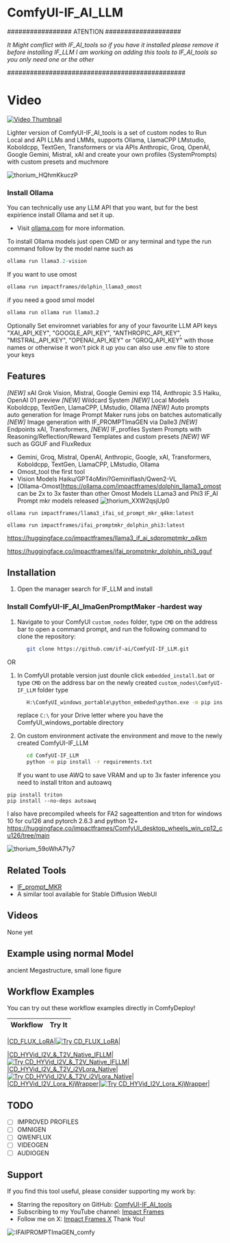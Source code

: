 
# ComfyUI-IF_AI_LLM

################# ATENTION ####################

   *It Might comflict with IF_AI_tools so if you have 
   it installed please remove it before installing IF_LLM 
   I am working on adding this tools to IF_AI_tools 
   so you only need one or the other*
   
###############################################


# Video

[![Video Thumbnail](https://github.com/user-attachments/assets/7430c137-9193-48dd-be34-fddbb2cd0387)](https://youtu.be/0sR4hu98pDo?si=EhF24ugy7RpLvUjV)


Lighter version of ComfyUI-IF_AI_tools is a set of custom nodes to Run Local and API LLMs and LMMs, supports Ollama, LlamaCPP LMstudio, Koboldcpp, TextGen, Transformers or via APIs Anthropic, Groq, OpenAI, Google Gemini, Mistral, xAI and create your own profiles (SystemPrompts) with custom presets and muchmore

![thorium_HQhmKkuczP](https://github.com/user-attachments/assets/547f1096-fb5e-4249-95bd-1f6920788aa2)


### Install Ollama

You can technically use any LLM API that you want, but for the best expirience install Ollama and set it up.
- Visit [ollama.com](https://ollama.com) for more information.

To install Ollama models just open CMD or any terminal and type the run command follow by the model name such as
```powershell
ollama run llama3.2-vision
```
If you want to use omost 
```bash
ollama run impactframes/dolphin_llama3_omost
```
if you need a good smol model
```bash
ollama run ollama run llama3.2
```

Optionally Set enviromnet variables for any of your favourite LLM API keys "XAI_API_KEY", "GOOGLE_API_KEY", "ANTHROPIC_API_KEY", "MISTRAL_API_KEY", "OPENAI_API_KEY" or "GROQ_API_KEY" with those names or otherwise
it won't pick it up you can also use .env file to store your keys

## Features
_[NEW]_ xAI Grok Vision, Mistral, Google Gemini exp 114, Anthropic 3.5 Haiku, OpenAI 01 preview
_[NEW]_ Wildcard System
_[NEW]_ Local Models Koboldcpp, TextGen, LlamaCPP, LMstudio, Ollama
_[NEW]_ Auto prompts auto generation for Image Prompt Maker runs jobs on batches automatically
_[NEW]_ Image generation with IF_PROMPTImaGEN via Dalle3 
_[NEW]_ Endpoints xAI, Transformers,
_[NEW]_ IF_profiles System Prompts with Reasoning/Reflection/Reward Templates and custom presets
_[NEW]_ WF such as GGUF and FluxRedux

- Gemini, Groq, Mistral, OpenAI, Anthropic, Google, xAI, Transformers, Koboldcpp, TextGen, LlamaCPP, LMstudio, Ollama 
- Omost_tool the first tool 
- Vision Models Haiku/GPT4oMini?Geminiflash/Qwen2-VL 
- [Ollama-Omost]https://ollama.com/impactframes/dolphin_llama3_omost can be 2x to 3x faster than other Omost Models
LLama3 and Phi3 IF_AI Prompt mkr models released
![thorium_XXW2qsjUp0](https://github.com/user-attachments/assets/89bb5e3f-f103-4c64-b086-ed6194747f9b)


`ollama run impactframes/llama3_ifai_sd_prompt_mkr_q4km:latest`

`ollama run impactframes/ifai_promptmkr_dolphin_phi3:latest`

https://huggingface.co/impactframes/llama3_if_ai_sdpromptmkr_q4km

https://huggingface.co/impactframes/ifai_promptmkr_dolphin_phi3_gguf


## Installation
1. Open the manager search for IF_LLM and install

### Install ComfyUI-IF_AI_ImaGenPromptMaker -hardest way
   
1. Navigate to your ComfyUI `custom_nodes` folder, type `CMD` on the address bar to open a command prompt,
   and run the following command to clone the repository:
   ```bash
      git clone https://github.com/if-ai/ComfyUI-IF_LLM.git
      ```
OR
1. In ComfyUI protable version just dounle click `embedded_install.bat` or  type `CMD` on the address bar on the newly created `custom_nodes\ComfyUI-IF_LLM` folder type 
   ```bash
      H:\ComfyUI_windows_portable\python_embeded\python.exe -m pip install -r requirements.txt
      ```
   replace `C:\` for your Drive letter where you have the ComfyUI_windows_portable directory

2. On custom environment activate the environment and move to the newly created ComfyUI-IF_LLM
   ```bash
      cd ComfyUI-IF_LLM
      python -m pip install -r requirements.txt
      ```

   If you want to use AWQ to save VRAM and up to 3x faster inference
  you need to install triton and autoawq
  
  ```
  pip install triton
  pip install --no-deps autoawq
  ```
I also have precompiled wheels for 
FA2 sageattention and trton for windows 10 for cu126 and pytorch 2.6.3 and python 12+
https://huggingface.co/impactframes/ComfyUI_desktop_wheels_win_cp12_cu126/tree/main


![thorium_59oWhA71y7](https://github.com/user-attachments/assets/e9641052-4838-4ee3-91c4-7e02190e9064)

## Related Tools
- [IF_prompt_MKR](https://github.com/if-ai/IF_PROMPTImaGEN) 
-  A similar tool available for Stable Diffusion WebUI

## Videos

None yet

## Example using normal Model
ancient Megastructure, small lone figure 


## Workflow Examples
You can try out these workflow examples directly in ComfyDeploy!

| Workflow | Try It |
|--------------|---------|


|[CD_FLUX_LoRA](workflows/CD_FLUX_LoRA.json)|[![Try CD_FLUX_LoRA](https://beta.app.comfydeploy.com/button)](https://beta.app.comfydeploy.com/home?gpu=A10G&comfyui_version=a7fe0a94dee08754f97b0171e15c1f2271aa37be&timeout=15&nodes=if-ai%2FComfyUI-IF_LLM%40c80e379%2Ccubiq%2FComfyUI_essentials%4033ff89f&workflowLink=https%3A%2F%2Fraw.githubusercontent.com%2Fif-ai%2FIF-Animation-Workflows%2Frefs%2Fheads%2Fmain%2FCD_FLUX_LoRA.json)|


|[CD_HYVid_I2V_&_T2V_Native_IFLLM](workflows/CD_HYVid_I2V_%26_T2V_Native_IFLLM.json)|[![Try CD_HYVid_I2V_&_T2V_Native_IFLLM](https://beta.app.comfydeploy.com/button)](https://beta.app.comfydeploy.com/home?gpu=L40S&comfyui_version=a7fe0a94dee08754f97b0171e15c1f2271aa37be&timeout=15&nodes=if-ai%2FComfyUI-IF_LLM%40c80e379%2Crgthree%2Frgthree-comfy%405d771b8%2CJonseed%2FComfyUI-Detail-Daemon%4090e703d%2Ckijai%2FComfyUI-KJNodes%40a22b269%2Ccubiq%2FComfyUI_essentials%4033ff89f%2CTinyTerra%2FComfyUI_tinyterraNodes%40b292f8e%2Cchengzeyi%2FComfy-WaveSpeed%403db162b%2CTTPlanetPig%2FComfyui_TTP_Toolset%406dd3f35%2Ckijai%2FComfyUI-HunyuanVideoWrapper%409f50ed1%2CKosinkadink%2FComfyUI-VideoHelperSuite%403bfbd99%2CFannovel16%2FComfyUI-Frame-Interpolation%40c336f71%2Cfacok%2FComfyUI-HunyuanVideoMultiLora%407e3e344%2Ccity96%2FComfyUI_ExtraModels%4092f556e%2Cblepping%2FComfyUI-bleh%40850f840%2CjamesWalker55%2Fcomfyui-various%4036454f9&workflowLink=https%3A%2F%2Fraw.githubusercontent.com%2Fif-ai%2FComfyUI-IF_LLM%2Fmain%2Fworkflows%2FCD_HYVid_I2V_%26_T2V_Native_IFLLM.json)|
|[CD_HYVid_I2V_&_T2V_i2VLora_Native](workflows/CD_HYVid_I2V_%26_T2V_i2VLora_Native.json)|[![Try CD_HYVid_I2V_&_T2V_i2VLora_Native](https://beta.app.comfydeploy.com/button)](https://beta.app.comfydeploy.com/home?gpu=l40s&comfyui_version=a7fe0a94dee08754f97b0171e15c1f2271aa37be&timeout=15&nodes=if-ai/ComfyUI-IF_LLM%40c80e379%2Crgthree/rgthree-comfy%405d771b8%2CJonseed/ComfyUI-Detail-Daemon%4090e703d%2Ckijai/ComfyUI-KJNodes%40a22b269%2Ccubiq/ComfyUI_essentials%4033ff89f%2CTinyTerra/ComfyUI_tinyterraNodes%40b292f8e%2Cchengzeyi/Comfy-WaveSpeed%403db162b%2CTTPlanetPig/Comfyui_TTP_Toolset%406dd3f35%2Ckijai/ComfyUI-HunyuanVideoWrapper%409f50ed1%2CKosinkadink/ComfyUI-VideoHelperSuite%403bfbd99%2CFannovel16/ComfyUI-Frame-Interpolation%40c336f71%2Cfacok/ComfyUI-HunyuanVideoMultiLora%407e3e344&workflowLink=https%3A//raw.githubusercontent.com/if-ai/ComfyUI-IF_LLM/main/workflows/CD_HYVid_I2V_%26_T2V_i2VLora_Native.json)|
|[CD_HYVid_I2V_Lora_KjWrapper](workflows/CD_HYVid_I2V_Lora_KjWrapper.json)|[![Try CD_HYVid_I2V_Lora_KjWrapper](https://beta.app.comfydeploy.com/button)](https://beta.app.comfydeploy.com/home?gpu=l40s&comfyui_version=a7fe0a94dee08754f97b0171e15c1f2271aa37be&timeout=15&nodes=if-ai/ComfyUI-IF_LLM%40c80e379%2Crgthree/rgthree-comfy%405d771b8%2CJonseed/ComfyUI-Detail-Daemon%4090e703d%2Ckijai/ComfyUI-KJNodes%40a22b269%2Ccubiq/ComfyUI_essentials%4033ff89f%2CTinyTerra/ComfyUI_tinyterraNodes%40b292f8e%2Cchengzeyi/Comfy-WaveSpeed%403db162b%2CTTPlanetPig/Comfyui_TTP_Toolset%406dd3f35%2Ckijai/ComfyUI-HunyuanVideoWrapper%409f50ed1%2CKosinkadink/ComfyUI-VideoHelperSuite%403bfbd99%2CFannovel16/ComfyUI-Frame-Interpolation%40c336f71%2Cfacok/ComfyUI-HunyuanVideoMultiLora%407e3e344&workflowLink=https%3A//raw.githubusercontent.com/if-ai/ComfyUI-IF_LLM/main/workflows/CD_HYVid_I2V_Lora_KjWrapper.json)|

## TODO
- [ ] IMPROVED PROFILES
- [ ] OMNIGEN
- [ ] QWENFLUX
- [ ] VIDEOGEN
- [ ] AUDIOGEN

## Support
If you find this tool useful, please consider supporting my work by:
- Starring the repository on GitHub: [ComfyUI-IF_AI_tools](https://github.com/if-ai/ComfyUI-IF_AI_tools)
- Subscribing to my YouTube channel: [Impact Frames](https://youtube.com/@impactframes?si=DrBu3tOAC2-YbEvc)
- Follow me on X: [Impact Frames X](https://x.com/impactframesX)
Thank You!

<img src="https://count.getloli.com/get/@IFAIPROMPTImaGEN_comfy?theme=moebooru" alt=":IFAIPROMPTImaGEN_comfy" />
